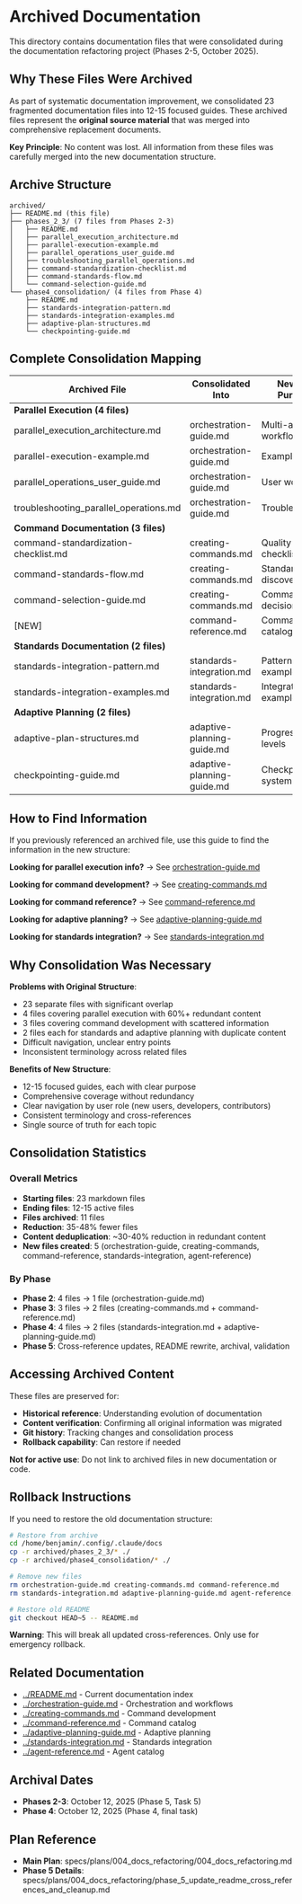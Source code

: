# Archived Documentation

This directory contains documentation files that were consolidated during the documentation refactoring project (Phases 2-5, October 2025).

## Why These Files Were Archived

As part of systematic documentation improvement, we consolidated 23 fragmented documentation files into 12-15 focused guides. These archived files represent the **original source material** that was merged into comprehensive replacement documents.

**Key Principle**: No content was lost. All information from these files was carefully merged into the new documentation structure.

## Archive Structure

```
archived/
├── README.md (this file)
├── phases_2_3/ (7 files from Phases 2-3)
│   ├── README.md
│   ├── parallel_execution_architecture.md
│   ├── parallel-execution-example.md
│   ├── parallel_operations_user_guide.md
│   ├── troubleshooting_parallel_operations.md
│   ├── command-standardization-checklist.md
│   ├── command-standards-flow.md
│   └── command-selection-guide.md
└── phase4_consolidation/ (4 files from Phase 4)
    ├── README.md
    ├── standards-integration-pattern.md
    ├── standards-integration-examples.md
    ├── adaptive-plan-structures.md
    └── checkpointing-guide.md
```

## Complete Consolidation Mapping

| Archived File | Consolidated Into | New File Purpose | Phase |
|--------------|-------------------|------------------|-------|
| **Parallel Execution (4 files)** | | | **2** |
| parallel_execution_architecture.md | orchestration-guide.md | Multi-agent workflows | 2 |
| parallel-execution-example.md | orchestration-guide.md | Examples | 2 |
| parallel_operations_user_guide.md | orchestration-guide.md | User workflows | 2 |
| troubleshooting_parallel_operations.md | orchestration-guide.md | Troubleshooting | 2 |
| **Command Documentation (3 files)** | | | **3** |
| command-standardization-checklist.md | creating-commands.md | Quality checklist | 3 |
| command-standards-flow.md | creating-commands.md | Standards discovery | 3 |
| command-selection-guide.md | creating-commands.md | Command decisions | 3 |
| [NEW] | command-reference.md | Command catalog | 3 |
| **Standards Documentation (2 files)** | | | **4** |
| standards-integration-pattern.md | standards-integration.md | Pattern & examples | 4 |
| standards-integration-examples.md | standards-integration.md | Integrated examples | 4 |
| **Adaptive Planning (2 files)** | | | **4** |
| adaptive-plan-structures.md | adaptive-planning-guide.md | Progressive levels | 4 |
| checkpointing-guide.md | adaptive-planning-guide.md | Checkpoint system | 4 |

## How to Find Information

If you previously referenced an archived file, use this guide to find the information in the new structure:

**Looking for parallel execution info?**
→ See [orchestration-guide.md](../orchestration-guide.md)

**Looking for command development?**
→ See [creating-commands.md](../creating-commands.md)

**Looking for command reference?**
→ See [command-reference.md](../command-reference.md)

**Looking for adaptive planning?**
→ See [adaptive-planning-guide.md](../adaptive-planning-guide.md)

**Looking for standards integration?**
→ See [standards-integration.md](../standards-integration.md)

## Why Consolidation Was Necessary

**Problems with Original Structure**:
- 23 separate files with significant overlap
- 4 files covering parallel execution with 60%+ redundant content
- 3 files covering command development with scattered information
- 2 files each for standards and adaptive planning with duplicate content
- Difficult navigation, unclear entry points
- Inconsistent terminology across related files

**Benefits of New Structure**:
- 12-15 focused guides, each with clear purpose
- Comprehensive coverage without redundancy
- Clear navigation by user role (new users, developers, contributors)
- Consistent terminology and cross-references
- Single source of truth for each topic

## Consolidation Statistics

### Overall Metrics
- **Starting files**: 23 markdown files
- **Ending files**: 12-15 active files
- **Files archived**: 11 files
- **Reduction**: 35-48% fewer files
- **Content deduplication**: ~30-40% reduction in redundant content
- **New files created**: 5 (orchestration-guide, creating-commands, command-reference, standards-integration, agent-reference)

### By Phase
- **Phase 2**: 4 files → 1 file (orchestration-guide.md)
- **Phase 3**: 3 files → 2 files (creating-commands.md + command-reference.md)
- **Phase 4**: 4 files → 2 files (standards-integration.md + adaptive-planning-guide.md)
- **Phase 5**: Cross-reference updates, README rewrite, archival, validation

## Accessing Archived Content

These files are preserved for:
- **Historical reference**: Understanding evolution of documentation
- **Content verification**: Confirming all original information was migrated
- **Git history**: Tracking changes and consolidation process
- **Rollback capability**: Can restore if needed

**Not for active use**: Do not link to archived files in new documentation or code.

## Rollback Instructions

If you need to restore the old documentation structure:

```bash
# Restore from archive
cd /home/benjamin/.config/.claude/docs
cp -r archived/phases_2_3/* ./
cp -r archived/phase4_consolidation/* ./

# Remove new files
rm orchestration-guide.md creating-commands.md command-reference.md
rm standards-integration.md adaptive-planning-guide.md agent-reference.md

# Restore old README
git checkout HEAD~5 -- README.md
```

**Warning**: This will break all updated cross-references. Only use for emergency rollback.

## Related Documentation

- [../README.md](../README.md) - Current documentation index
- [../orchestration-guide.md](../orchestration-guide.md) - Orchestration and workflows
- [../creating-commands.md](../creating-commands.md) - Command development
- [../command-reference.md](../command-reference.md) - Command catalog
- [../adaptive-planning-guide.md](../adaptive-planning-guide.md) - Adaptive planning
- [../standards-integration.md](../standards-integration.md) - Standards integration
- [../agent-reference.md](../agent-reference.md) - Agent catalog

## Archival Dates

- **Phases 2-3**: October 12, 2025 (Phase 5, Task 5)
- **Phase 4**: October 12, 2025 (Phase 4, final task)

## Plan Reference

- **Main Plan**: specs/plans/004_docs_refactoring/004_docs_refactoring.md
- **Phase 5 Details**: specs/plans/004_docs_refactoring/phase_5_update_readme_cross_references_and_cleanup.md
